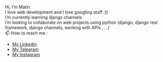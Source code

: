 Hi, I’m Matin <br/>
I love web development and I love googling stuff :)) <br/>
I’m currently learning django channels <br/>
I’m looking to collaborate on web projects using python (django, django rest framework, django channels, working with APIs , ...) <br/>
📫 How to reach me : <br/>
- [My Linkedin](https://www.linkedin.com/in/mohammad-matin-razaghi-zade-634b161b3/)
- [My Telegram](https://t.me/MatinMartiny/)
- [My Instagram](https://www.instagram.com/matin.martiny/)
